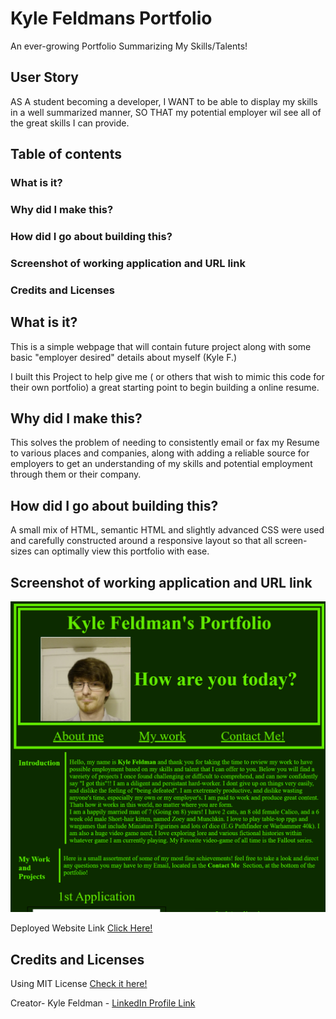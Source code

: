 # Kyle Feldmans Portfolio
An ever-growing Portfolio Summarizing My Skills/Talents!

## User Story
AS A student becoming a developer,
I WANT to be able to display my skills in a well summarized manner,
SO THAT my potential employer wil see all  of the great skills I can provide.

## Table of contents

### What is it?
### Why did I make this?
### How did I go about building this?
### Screenshot of working application and URL link
### Credits and Licenses

## What is it?
This is a simple webpage that will contain future project along with some basic "employer desired" details about myself (Kyle F.)

I built this Project to help give me ( or others that wish to mimic this code for their own portfolio) a great starting point to begin building a online resume.

## Why did I make this?

This solves the problem of needing to consistently email or fax my Resume to various places and companies, along with adding a reliable source for employers to get an understanding of my skills and potential employment through them or their company.


## How did I go about building this?
A small mix of HTML, semantic HTML and slightly advanced CSS were used and carefully constructed around a responsive layout so that all screen-sizes can optimally view this portfolio with ease. 

## Screenshot of working application and URL link
![ScreenShot of Deplyed Application](/PortfolioSCREENSHOT.png)

Deployed Website Link [Click Here!]()

## Credits and Licenses
Using MIT License [Check it here!](https://opensource.org/licenses/MIT)

Creator- Kyle Feldman - [LinkedIn Profile Link](https://www.linkedin.com/in/kyle-feldman-427b5624b)